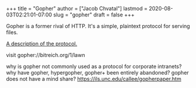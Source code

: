 +++
title = "Gopher"
author = ["Jacob Chvatal"]
lastmod = 2020-08-03T02:21:01-07:00
slug = "gopher"
draft = false
+++

Gopher is a former rival of HTTP.
It's a simple, plaintext protocol for serving files.

[A description of the protocol.](https://en.wikipedia.org/wiki/Gopher%5F%28protocol%29)

visit gopher://bitreich.org/1/lawn

why is gopher not commonly used as a protocol for corporate intranets? why
have gopher, hypergopher, gopher+ been entirely abandoned? gopher does not
have a mind share?
<https://ils.unc.edu/callee/gopherpaper.htm>
